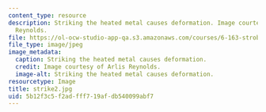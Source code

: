 ```yaml
---
content_type: resource
description: Striking the heated metal causes deformation. Image courtesy of Arlis
  Reynolds.
file: https://ol-ocw-studio-app-qa.s3.amazonaws.com/courses/6-163-strobe-project-laboratory-fall-2005/5b12f3c5f2adfff719afdb540099abf7_strike2.jpg
file_type: image/jpeg
image_metadata:
  caption: Striking the heated metal causes deformation.
  credit: Image courtesy of Arlis Reynolds.
  image-alt: Striking the heated metal causes deformation.
resourcetype: Image
title: strike2.jpg
uid: 5b12f3c5-f2ad-fff7-19af-db540099abf7
---
```

